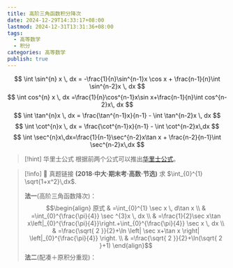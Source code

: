 ```yaml
---
title: 高阶三角函数积分降次
date: 2024-12-29T14:33:17+08:00
lastmod: 2024-12-31T13:31:36+08:00
tags:
  - 高等数学
  - 积分
categories: 高等数学
publish: true
---
```


$$
\int \sin^{n} x \, dx = -\frac{1}{n}\sin^{n-1}x \cos x + \frac{n-1}{n}\int \sin^{n-2}x \, dx
$$
$$
\int cos^{n} x \, dx =\frac{1}{n}\cos^{n-1}x\sin x+\frac{n-1}{n}\int cos^{n-2}x\, dx
$$
$$
\int \tan^{n}x \, dx = \frac{\tan^{n-1}x}{n-1} - \int \tan^{n-2}x \, dx
$$
$$
\int \cot^{n}x \, dx = \frac{\cot^{n-1}x}{n-1} - \int \cot^{n-2}x\,dx
$$
$$
\int \sec^{n}x\,dx=\frac{1}{n-1}\sec^{n-2}x\tan x + \frac{n-2}{n-1}\int \sec^{n-2}x\,dx
$$

>[!hint] 华里士公式
>根据前两个公式可以推出[华里士公式](./%E5%8D%8E%E9%87%8C%E5%A3%AB%E5%85%AC%E5%BC%8F.md)。

>[!info] 🔗 真题链接
>**(2018·中大·期末考·高数·节选)** 求 $\int_{0}^{1} \sqrt{1+x^2}\,dx$.
>
>**法一**(高阶三角函数降次)：
>$$\begin{align}
原式 & =\int_{0}^{1} \sec x \, d\tan x \\
 & =\int_{0}^{\frac{\pi}{4}} \sec ^{3}x \, dx \\
 & =\frac{1}{2}\sec x\tan x\left|_{0}^{\frac{\pi}{4}}\right.+\int_{0}^{\frac{\pi}{4}} \sec x \, dx  \\
 & =\frac{\sqrt{ 2 }}{2}+\ln \left| \sec x+\tan x \right| \left|_{0}^{\frac{\pi}{4}} \right. \\
 & =\frac{\sqrt{ 2 }}{2}+\ln(\sqrt{ 2 }+1)
\end{align}$$
>**法二**(配凑＋原积分重现)：

